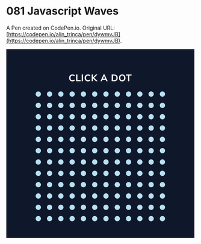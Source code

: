 # 081 Javascript Waves

A Pen created on CodePen.io. Original URL: [https://codepen.io/alin_trinca/pen/dywmvJB](https://codepen.io/alin_trinca/pen/dywmvJB).

![Javascript Waves Screenshot](javascript-waves.png)
